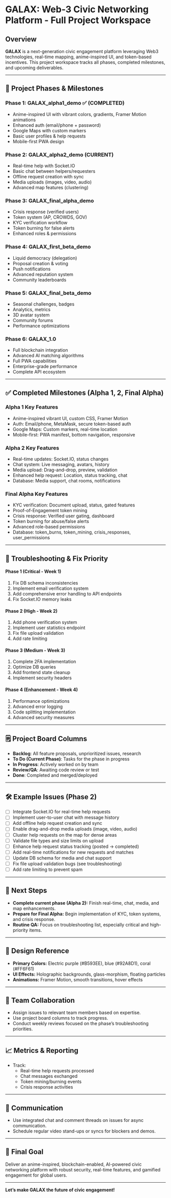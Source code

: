 # GALAX: Web-3 Civic Networking Platform - Full Project Workspace

## Overview

**GALAX** is a next-generation civic engagement platform leveraging Web3 technologies, real-time mapping, anime-inspired UI, and token-based incentives. This project workspace tracks all phases, completed milestones, and upcoming deliverables.

---

## 📅 Project Phases & Milestones

### **Phase 1: GALAX_alpha1_demo** ✅ (COMPLETED)
- Anime-inspired UI with vibrant colors, gradients, Framer Motion animations
- Enhanced auth (email/phone + password)
- Google Maps with custom markers
- Basic user profiles & help requests
- Mobile-first PWA design

### **Phase 2: GALAX_alpha2_demo** (CURRENT)
- Real-time help with Socket.IO
- Basic chat between helpers/requesters
- Offline request creation with sync
- Media uploads (images, video, audio)
- Advanced map features (clustering)

### **Phase 3: GALAX_final_alpha_demo**
- Crisis response (verified users)
- Token system (AP, CROWDS, GOV)
- KYC verification workflow
- Token burning for false alerts
- Enhanced roles & permissions

### **Phase 4: GALAX_first_beta_demo**
- Liquid democracy (delegation)
- Proposal creation & voting
- Push notifications
- Advanced reputation system
- Community leaderboards

### **Phase 5: GALAX_final_beta_demo**
- Seasonal challenges, badges
- Analytics, metrics
- 3D avatar system
- Community forums
- Performance optimizations

### **Phase 6: GALAX_1.0**
- Full blockchain integration
- Advanced AI matching algorithms
- Full PWA capabilities
- Enterprise-grade performance
- Complete API ecosystem

---

## ✅ Completed Milestones (Alpha 1, 2, Final Alpha)

### **Alpha 1 Key Features**
- Anime-inspired vibrant UI, custom CSS, Framer Motion
- Auth: Email/phone, MetaMask, secure token-based auth
- Google Maps: Custom markers, real-time location
- Mobile-first: PWA manifest, bottom navigation, responsive

### **Alpha 2 Key Features**
- Real-time updates: Socket.IO, status changes
- Chat system: Live messaging, avatars, history
- Media upload: Drag-and-drop, preview, validation
- Enhanced help request: Location, status tracking, chat
- Database: Media support, chat rooms, notifications

### **Final Alpha Key Features**
- KYC verification: Document upload, status, gated features
- Proof-of-Engagement token mining
- Crisis response: Verified user gating, dashboard
- Token burning for abuse/false alerts
- Advanced role-based permissions
- Database: token_burns, token_mining, crisis_responses, user_permissions

---

## 🔧 Troubleshooting & Fix Priority

#### **Phase 1 (Critical - Week 1)**
1. Fix DB schema inconsistencies
2. Implement email verification system
3. Add comprehensive error handling to API endpoints
4. Fix Socket.IO memory leaks

#### **Phase 2 (High - Week 2)**
1. Add phone verification system
2. Implement user statistics endpoint
3. Fix file upload validation
4. Add rate limiting

#### **Phase 3 (Medium - Week 3)**
1. Complete 2FA implementation
2. Optimize DB queries
3. Add frontend state cleanup
4. Implement security headers

#### **Phase 4 (Enhancement - Week 4)**
1. Performance optimizations
2. Advanced error logging
3. Code splitting implementation
4. Advanced security measures

---

## 🗒️ Project Board Columns

- **Backlog**: All feature proposals, unprioritized issues, research
- **To Do (Current Phase)**: Tasks for the phase in progress
- **In Progress**: Actively worked on by team
- **Review/QA**: Awaiting code review or test
- **Done**: Completed and merged/deployed

---

## 🛠️ Example Issues (Phase 2)

- [ ] Integrate Socket.IO for real-time help requests
- [ ] Implement user-to-user chat with message history
- [ ] Add offline help request creation and sync
- [ ] Enable drag-and-drop media uploads (image, video, audio)
- [ ] Cluster help requests on the map for dense areas
- [ ] Validate file types and size limits on upload
- [ ] Enhance help request status tracking (posted → completed)
- [ ] Add real-time notifications for new requests and matches
- [ ] Update DB schema for media and chat support
- [ ] Fix file upload validation bugs (see troubleshooting)
- [ ] Add rate limiting to prevent spam

---

## 🚀 Next Steps

- **Complete current phase (Alpha 2):** Finish real-time, chat, media, and map enhancements.
- **Prepare for Final Alpha:** Begin implementation of KYC, token systems, and crisis response.
- **Routine QA:** Focus on troubleshooting list, especially critical and high-priority items.

---

## 🎨 Design Reference

- **Primary Colors:** Electric purple (#B593EE), blue (#92A8D1), coral (#FF6F61)
- **UI Effects:** Holographic backgrounds, glass-morphism, floating particles
- **Animations:** Framer Motion, smooth transitions, hover effects

---

## 👥 Team Collaboration

- Assign issues to relevant team members based on expertise.
- Use project board columns to track progress.
- Conduct weekly reviews focused on the phase’s troubleshooting priorities.

---

## 📈 Metrics & Reporting

- Track:
  - Real-time help requests processed
  - Chat messages exchanged
  - Token mining/burning events
  - Crisis response activities

---

## 💬 Communication

- Use integrated chat and comment threads on issues for async communication.
- Schedule regular video stand-ups or syncs for blockers and demos.

---

## 🏁 Final Goal

Deliver an anime-inspired, blockchain-enabled, AI-powered civic networking platform with robust security, real-time features, and gamified engagement for global users.

---

**Let’s make GALAX the future of civic engagement!**
